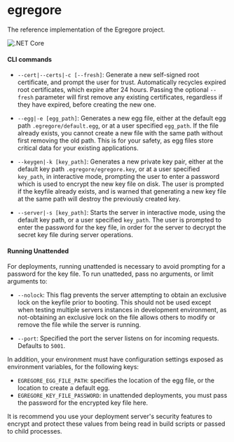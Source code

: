 # egregore

The reference implementation of the Egregore project.

![.NET Core](https://github.com/egregore-project/egregore/workflows/.NET%20Core/badge.svg?branch=master)


#### CLI commands

- `--cert|--certs|-c [--fresh]`: Generate a new self-signed root certificate, and prompt the user for trust. Automatically recycles expired root certificates, which expire after 24 hours. Passing the optional `--fresh` parameter will first remove any existing certificates, regardless if they have expired, before creating the new one.

- `--egg|-e [egg_path]`: Generates a new egg file, either at the default egg path `.egregore/default.egg`, or at a user specified `egg_path`. If the file already exists, you cannot create a new file with the same path without first removing the old path. This is for your safety, as egg files store critical data for your existing applications.

- `--keygen|-k [key_path]`: Generates a new private key pair, either at the default key path `.egregore/egregore.key`, or at a user specified `key_path`, in interactive mode, prompting the user to enter a password which is used to encrypt the new key file on disk. The user is prompted if the keyfile already exists, and is warned that generating a new key file at the same path will destroy the previously created key.

- `--server|-s [key_path]`: Starts the server in interactive mode, using the default key path, or a user specified `key_path`. The user is prompted to enter the password for the key file, in order for the server to decrypt the secret key file during server operations.

#### Running Unattended

For deployments, running unattended is necessary to avoid prompting for a password for the key file. To run unatteded, pass no arguments, or limit arguments to:

- `--nolock`: This flag prevents the server attempting to obtain an exclusive lock on the keyfile prior to booting. This should not be used except when testing multiple servers instances in development environment, as not-obtaining an exclusive lock on the file allows others to modify or remove the file while the server is running.

- `--port`: Specified the port the server listens on for incoming requests. Defaults to `5001`.

In addition, your environment must have configuration settings exposed as environment variables, for the following keys:

- `EGREGORE_EGG_FILE_PATH`: specifies the location of the egg file, or the location to create a default egg.
- `EGREGORE_KEY_FILE_PASSWORD`: in unattended deployments, you must pass the password for the encrypted key file here.

It is recommend you use your deployment server's security features to encrypt and protect these values from being read in build scripts or passed to child processes.
